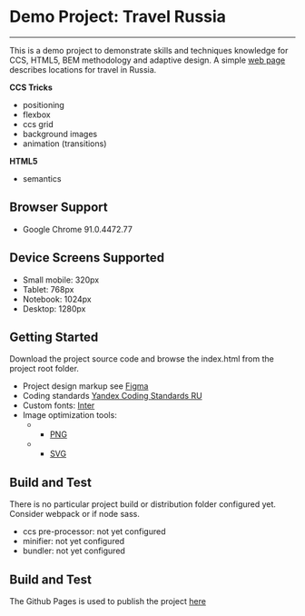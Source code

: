# Demo Project: Travel Russia
------
This is a demo project to demonstrate skills and techniques knowledge for CCS, HTML5, BEM methodology and adaptive design.
A simple [web page]((https://katerina-marchenkova.github.io/russian-travel/)) describes locations for travel in Russia.

**CCS Tricks**
* positioning
* flexbox
* ccs grid
* background images
* animation (transitions)

**HTML5**
* semantics

## Browser Support
* Google Chrome 91.0.4472.77

## Device Screens Supported
* Small mobile: 320px
* Tablet: 768px
* Notebook: 1024px
* Desktop: 1280px

## Getting Started
Download the project source code and browse the index.html from the project root folder.
* Project design markup see [Figma](https://www.figma.com/file/5S2WSbEFL6awjVWJ0NWL8Q/Sprint-3_-Russia-_-desktop-mobile?node-id=28503%3A0)
* Coding standards [Yandex Coding Standards RU](https://code.s3.yandex.net/frontend-developer/landings/layout-design-rules/index.html)
* Custom fonts: [Inter](https://rsms.me/inter/)
* Image optimization tools:
  * * [PNG](https://tinypng.com/)
  * * [SVG](https://jakearchibald.github.io/svgomg/)

## Build and Test
There is no particular project build or distribution folder configured yet.
Consider webpack or if node sass.
* ccs pre-processor: not yet configured
* minifier: not yet configured
* bundler: not yet configured

## Build and Test
The Github Pages is used to publish the project [here](https://katerina-marchenkova.github.io/russian-travel/)

